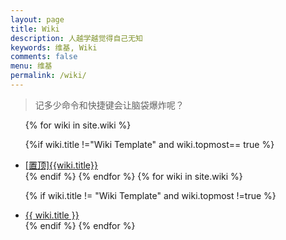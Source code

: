 ```yaml
---
layout: page
title: Wiki
description: 人越学越觉得自己无知
keywords: 维基, Wiki
comments: false
menu: 维基
permalink: /wiki/
---
```


> 记多少命令和快捷键会让脑袋爆炸呢？

<ul class="listing">
{% for wiki in site.wiki %}

{%if wiki.title !="Wiki Template" and wiki.topmost== true %}

<li class="listing-item"><a href="{{site.url}}{{wiki.url}}"><span clsas="top-most-flag">[置顶]</span>{{wiki.title}}</a></li>
{% endif %}
{% endfor %}
{% for wiki in site.wiki %}

{% if wiki.title != "Wiki Template" and wiki.topmost !=true %}

<li class="listing-item"><a href="{{ site.url }}{{ wiki.url }}">{{ wiki.title }}</a></li>
{% endif %}
{% endfor %}
</ul>
